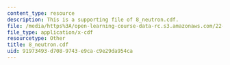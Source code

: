 ```yaml
---
content_type: resource
description: This is a supporting file of 8_neutron.cdf.
file: /media/https%3A/open-learning-course-data-rc.s3.amazonaws.com/22-02-introduction-to-applied-nuclear-physics-spring-2012/91973493d7089743e9cac9e29da954ca_8_neutron.cdf
file_type: application/x-cdf
resourcetype: Other
title: 8_neutron.cdf
uid: 91973493-d708-9743-e9ca-c9e29da954ca
---
```

